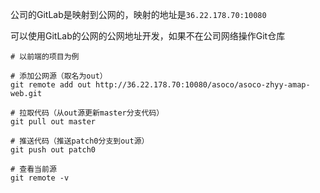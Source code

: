 公司的GitLab是映射到公网的，映射的地址是`36.22.178.70:10080`

可以使用GitLab的公网的公网地址开发，如果不在公司网络操作Git仓库

```
# 以前端的项目为例

# 添加公网源（取名为out）
git remote add out http://36.22.178.70:10080/asoco/asoco-zhyy-amap-web.git

# 拉取代码（从out源更新master分支代码）
git pull out master

# 推送代码（推送patch0分支到out源）
git push out patch0

# 查看当前源
git remote -v
```

